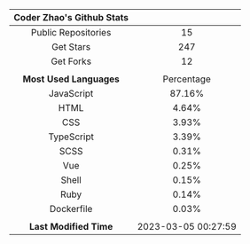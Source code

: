 | **Coder Zhao's Github Stats** | |
|:-:|:-:|
| Public Repositories | 15 |
| Get Stars | 247 |
| Get Forks | 12 |
| | |
| **Most Used Languages** | Percentage |
| JavaScript | 87.16% |
| HTML | 4.64% |
| CSS | 3.93% |
| TypeScript | 3.39% |
| SCSS | 0.31% |
| Vue | 0.25% |
| Shell | 0.15% |
| Ruby | 0.14% |
| Dockerfile | 0.03% |
| | |
| **Last Modified Time** | 2023-03-05 00:27:59 |